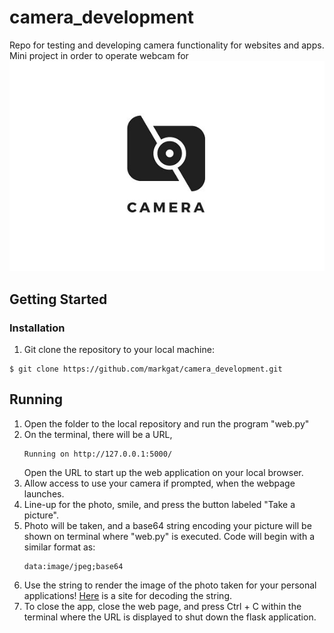 # camera_development
Repo for testing and developing camera functionality for websites and apps. Mini project in order to operate webcam for
![Camera_Logo](/camera-logo.jpg)

## Getting Started

### Installation

1) Git clone the repository to your local machine:
````
$ git clone https://github.com/markgat/camera_development.git
````
## Running
1) Open the folder to the local repository and run the program "web.py"
2) On the terminal, there will be a URL,
    ````
    Running on http://127.0.0.1:5000/
    ````
    Open the URL to start up the web application on your local browser.  
3) Allow access to use your camera if prompted, when the webpage launches.  
4) Line-up for the photo, smile, and press the button labeled "Take a picture".  
5) Photo will be taken, and a base64 string encoding your picture will be shown on terminal where "web.py" is executed. Code will begin with a similar format as:
    ````
    data:image/jpeg;base64
    ````
6) Use the string to render the image of the photo taken for your personal applications! [Here](https://codebeautify.org/base64-to-image-converter) is a site for decoding the string.
7) To close the app, close the web page, and press Ctrl + C within the terminal where the URL is displayed to shut down the flask application.